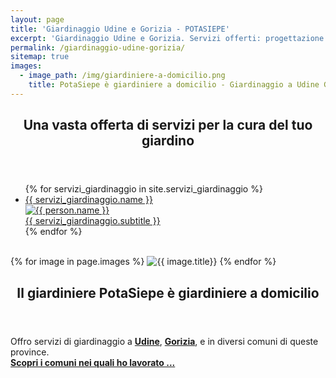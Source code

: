 ```yaml
---
layout: page
title: 'Giardinaggio Udine e Gorizia - POTASIEPE'
excerpt: 'Giardinaggio Udine e Gorizia. Servizi offerti: progettazione giardini, manutenzione giardini, taglio siepe, taglio erba, disinfestazioni, potature...'
permalink: /giardinaggio-udine-gorizia/
sitemap: true
images:
  - image_path: /img/giardiniere-a-domicilio.png
    title: PotaSiepe è giardiniere a domicilio - Giardinaggio a Udine Gorizia Trieste Pordenone
---
```

<section>
  <header>
  <h2 class="text-center">Una vasta offerta di servizi per la cura del tuo giardino</h2>
  </header>
  <div class="page-content">
<div class="list-collection">
<ul>
	{% for servizi_giardinaggio in site.servizi_giardinaggio %}
		<li>
			<a href="{{ site.baseurl }}{{ servizi_giardinaggio.url }}">
				<div class="name">{{ servizi_giardinaggio.name }}</div>
				<img src="{% include relative-src.html src=servizi_giardinaggio.image_path %}" alt="{{ person.name }}">
				<div class="position">{{ servizi_giardinaggio.subtitle }}</div>
			</a>
		</li>
	{% endfor %}
</ul>
</div>
  </div>
</section>
<br/>

<section>
  {% for image in page.images %}
    <img src="{{ image.image_path }}" alt="{{ image.title}}"/>
  {% endfor %}
<header>
  <h2>Il giardiniere PotaSiepe è giardiniere a domicilio</h2>
</header>
  <p>
    Offro servizi di giardinaggio
    a <a href="/giardinaggio-udine-giardiniere/" title="Giardinaggio Udine, Giardiniere Udine per taglio siepe low cost e tutti i lavori di giardinaggio di cui hai bisogno"> <strong>Udine</strong></a>, 
    <a href="/giardinaggio-gorizia-giardiniere/" title="Giardinaggio Gorizia, Giardiniere Gorizia per taglio siepe low cost e tutti i lavori di giardinaggio di cui hai bisogno"> <strong>Gorizia</strong></a>,
     e in diversi comuni di queste province.
    <br/> <a href="/servizi_giardinaggio/giardiniere-a-domicilio/" title="vai alla pagina giardiniere a domicilio e vedi dove PotaSiepe ha lavorato"> <b>Scopri i comuni nei quali ho lavorato ...</b></a></p>
</section>

